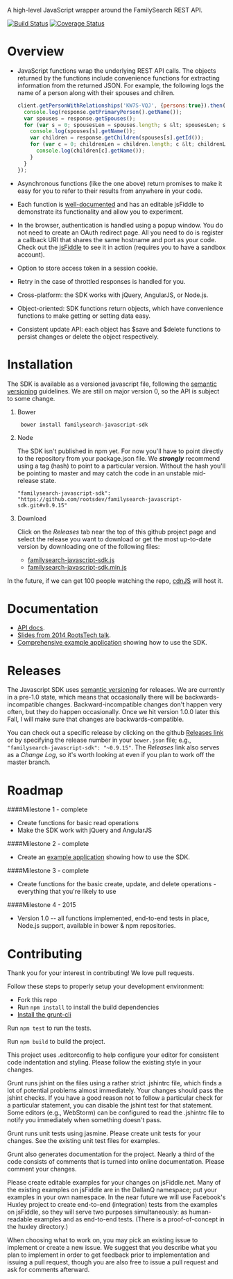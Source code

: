A high-level JavaScript wrapper around the FamilySearch REST API.

[![Build Status](https://travis-ci.org/rootsdev/familysearch-javascript-sdk.png)](https://travis-ci.org/rootsdev/familysearch-javascript-sdk)
[![Coverage Status](https://coveralls.io/repos/rootsdev/familysearch-javascript-sdk/badge.svg?branch=master)](https://coveralls.io/r/rootsdev/familysearch-javascript-sdk?branch=master)

Overview
========

* JavaScript functions wrap the underlying REST API calls.
The objects returned by the functions include convenience functions for extracting information from the returned JSON.
For example, the following logs the name of a person along with their spouses and chilren.

    ```javascript
    client.getPersonWithRelationships('KW7S-VQJ', {persons:true}).then(function(response) {
      console.log(response.getPrimaryPerson().getName());
      var spouses = response.getSpouses();
      for (var s = 0; spousesLen = spouses.length; s &lt; spousesLen; s++) {
        console.log(spouses[s].getName());
        var children = response.getChildren(spouses[s].getId());
        for (var c = 0; childrenLen = children.length; c &lt; childrenLen; c++) {
          console.log(children[c].getName());
        }
      }
    });
    ```

* Asynchronous functions (like the one above) return promises to make it easy for you to refer to their results from anywhere in your code.

* Each function is [well-documented](http://rootsdev.org/familysearch-javascript-sdk)
and has an editable jsFiddle to demonstrate its functionality and allow you to experiment.

* In the browser, authentication is handled using a popup window.  You do not need to create an OAuth redirect page.
All you need to do is register a callback URI that shares the same hostname and port as your code.
Check out the [jsFiddle](http://jsfiddle.net/DallanQ/MpUg7/) to see it in action (requires you to have a sandbox account).

* Option to store access token in a session cookie.

* Retry in the case of throttled responses is handled for you.

* Cross-platform: the SDK works with jQuery, AngularJS, or Node.js.

* Object-oriented: SDK functions return objects, which have convenience functions to make getting or setting data easy.

* Consistent update API: each object has $save and $delete functions to persist changes or delete the object respectively.

Installation
============

The SDK is available as a versioned javascript file, following the [semantic versioning](http://semver.org/) guidelines.
We are still on major version 0, so the API is subject to some change.

1. Bower

        bower install familysearch-javascript-sdk

1. Node

   The SDK isn't published in npm yet. For now you'll have to point directly to the
   repository from your package.json file. We ___strongly___ recommend using a tag (hash)
   to point to a particular version. Without the hash you'll be pointing to master and
   may catch the code in an unstable mid-release state.
   
   ```
   "familysearch-javascript-sdk": "https://github.com/rootsdev/familysearch-javascript-sdk.git#v0.9.15"
   ```

1. Download

    Click on the _Releases_ tab near the top of this github project page and select the
    release you want to download or get the most up-to-date version by downloading one 
    of the following files:

    * [familysearch-javascript-sdk.js](http://rootsdev.org/familysearch-javascript-sdk/familysearch-javascript-sdk.js)
    * [familysearch-javascript-sdk.min.js](http://rootsdev.org/familysearch-javascript-sdk/familysearch-javascript-sdk.min.js)

In the future, if we can get 100 people watching the repo, [cdnJS](http://cdnjs.com/) will host it.

Documentation
=============

* [API docs](http://rootsdev.org/familysearch-javascript-sdk).
* [Slides from 2014 RootsTech talk](http://dallanq.github.io/rootstech-2014-fs-js-sdk-slides).
* [Comprehensive example application](https://github.com/rootsdev/familysearch-reference-client) showing how to use the SDK.

Releases
========

The Javascript SDK uses [semantic versioning](http://semver.org/) for releases. 
We are currently in a pre-1.0 state, which means that occasionally there will be backwards-incompatible changes.
Backward-incompatible changes don't happen very often, but they do happen occasionally. 
Once we hit version 1.0.0 later this Fall, I will make sure that changes are backwards-compatible.

You can check out a specific release by clicking on the github 
[Releases link](https://github.com/rootsdev/familysearch-javascript-sdk/releases)
or by specifying the release number in your `bower.json` file; e.g., `"familysearch-javascript-sdk": "~0.9.15"`. 
The _Releases_ link also serves as a _Change Log_, so it's worth looking at even if you plan to work off the master branch. 

Roadmap
=======

####Milestone 1 - complete
* Create functions for basic read operations
* Make the SDK work with jQuery and AngularJS

####Milestone 2 - complete
* Create an [example application](https://github.com/rootsdev/familysearch-reference-client) showing how to use the SDK.

####Milestone 3 - complete
* Create functions for the basic create, update, and delete operations - everything that you're likely to use

####Milestone 4 - 2015
* Version 1.0 -- all functions implemented, end-to-end tests in place, Node.js support, available in bower & npm repositories.

Contributing
============

Thank you for your interest in contributing! We love pull requests.

Follow these steps to properly setup your development environment:
* Fork this repo
* Run `npm install` to install the build dependencies
* [Install the grunt-cli ](http://gruntjs.com/getting-started#installing-the-cli)

Run `npm test` to run the tests.

Run `npm build` to build the project.

This project uses .editorconfig to help configure your editor for consistent code indentation and styling.
Please follow the existing style in your changes.

Grunt runs jshint on the files using a rather strict .jshintrc file, which finds a lot of potential problems almost immediately.
Your changes should pass the jshint checks.
If you have a good reason not to follow a particular check for a particular statement,
you can disable the jshint test for that statement.
Some editors (e.g., WebStorm) can be configured to read the .jshintrc file to notify you immediately when something doesn't pass.

Grunt runs unit tests using jasmine. Please create unit tests for your changes.
See the existing unit test files for examples.

Grunt also generates documentation for the project.
Nearly a third of the code consists of comments that is turned into online documentation.
Please comment your changes.

Please create editable examples for your changes on jsFiddle.net.
Many of the existing examples on jsFiddle are in the DallanQ namespace; put your examples in your own namespace.
In the near future we will use Facebook's Huxley project to create end-to-end (integration) tests from the examples on jsFiddle,
so they will serve two purposes simultaneously: as human-readable examples and as end-to-end tests.
(There is a proof-of-concept in the huxley directory.)

When choosing what to work on, you may pick an existing issue to implement or create a new issue.
We suggest that you describe what you plan to implement in order to get feedback prior to implementation and
issuing a pull request, though you are also free to issue a pull request and ask for comments afterward.
